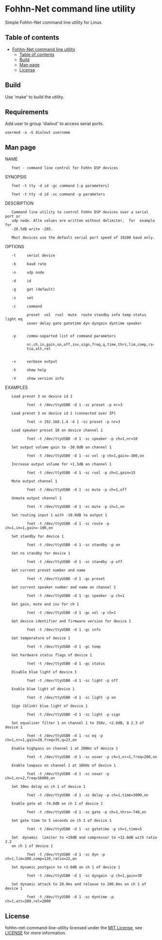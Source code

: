 # Fohhn-Net command line utility

Simple Fohhn-Net command line utility for Linux.

## Table of contents
- [Fohhn-Net command line utility](#fohhn-net-command-line-utility)
  - [Table of contents](#table-of-contents)
  - [Build](#build)
  - [Man page](#man-page)
  - [License](#license)

## Build
Use 'make' to build the utility.

## Requirements
Add user to group 'dialout' to access serial ports.
```shell 
usermod -a -G dialout username
```

## Man page

NAME
       
       fnet - command line control for Fohhn DSP devices

SYNOPSIS

       fnet -t tty -d id -gc command [-p parameters]

       fnet -t tty -d id -sc command -p parameters

DESCRIPTION

       Command line utility to control Fohhn DSP devices over a serial port or
       udp node. Alle values are written without delimiter,  for  example  for
       -20.5dB write -205.

       Most devices use the default serial port speed of 19200 baud only.

OPTIONS

       -t     serial device

       -b     baud rate

       -n     udp node

       -d     id

       -g     get (default)

       -s     set

       -c     command

              preset  vol  rvol  mute  route standby info temp status light eq
              xover delay gate gatetime dyn dyngain dyntime speaker


       -p     comma-separted list of command parameters

              nr,ch,in,gain,on,off,inv,sign,freq,q,time,thrs,lim,comp,ra-
              tio,att,rel


       -v     verbose output

       -h     show help

       -V     show version info

EXAMPLES

       Load preset 3 on device id 1

              fnet -t /dev/ttyUSB0 -d 1 -sc preset -p nr=3
			  
	   Load preset 3 on device id 1 (connected over IP)

              fnet -n 192.168.1.4 -d 1 -sc preset -p nr=3

       Load speaker preset 10 on device channel 1

              fnet -t /dev/ttyUSB0 -d 1 -sc speaker -p ch=1,nr=10

       Set output volume gain to -30.0dB on channel 1

              fnet -t /dev/ttyUSB0 -d 1 -sc vol -p ch=1,gain=-300,on

       Increase output volume for +1.5dB on channel 1

              fnet -t /dev/ttyUSB0 -d 1 -sc rvol -p ch=1,gain=15

       Mute output channel 1

              fnet -t /dev/ttyUSB0 -d 1 -sc mute -p ch=1,off

       Unmute output channel 1

              fnet -t /dev/ttyUSB0 -d 1 -sc mute -p ch=1,on

       Set routing input 1 with -10.0dB to output 1

              fnet -t /dev/ttyUSB0 -d 1 -sc route -p ch=1,in=1,gain=-100,on

       Set standby for device 1

              fnet -t /dev/ttyUSB0 -d 1 -sc standby -p on

       Set no standby for device 1

              fnet -t /dev/ttyUSB0 -d 1 -sc standby -p off

       Get current preset number and name

              fnet -t /dev/ttyUSB0 -d 1 -gc preset

       Get current speaker number and name on channel 1

              fnet -t /dev/ttyUSB0 -d 1 -gc speaker -p ch=1

       Get gain, mute and inv for ch 1

              fnet -t /dev/ttyUSB0 -d 1 -gc vol -p ch=1

       Get device identifier and firmware version for device 1

              fnet -t /dev/ttyUSB0 -d 1 -gc info

       Get temperature of device 1

              fnet -t /dev/ttyUSB0 -d 1 -gc temp

       Get hardware status flags of device 1

              fnet -t /dev/ttyUSB0 -d 1 -gc status

       Disable blue light of device 1

              fnet -t /dev/ttyUSB0 -d 1 -sc light -p off

       Enable blue light of device 1

              fnet -t /dev/ttyUSB0 -d 1 -sc light -p on

       Sign (blink) blue light of device 1

              fnet -t /dev/ttyUSB0 -d 1 -sc light -p sign

       Set equalizer filter 1 on channel 1 to 35Hz, +2.0dB, Q 2.3 of device 1

              fnet -t /dev/ttyUSB0 -d 1 -sc eq -p ch=1,nr=1,gain=20,freq=35,q=23,on

       Enable highpass on channel 1 at 200Hz of device 1

              fnet -t /dev/ttyUSB0 -d 1 -sc xover -p ch=1,nr=1,freq=200,on

       Enable lowpass on channel 1 at 16kHz of device 1

              fnet -t /dev/ttyUSB0 -d 1 -sc xover -p ch=1,nr=2,freq=16000,on

       Set 30ms delay on ch 1 of device 1

              fnet -t /dev/ttyUSB0 -d 1 -sc delay -p ch=1,time=3000,on

       Enable gate at -74.0dB on ch 1 of device 1

              fnet -t /dev/ttyUSB0 -d 1 -sc gate -p ch=1,thrs=-740,on

       Set gate time to 5 seconds on ch 1 of device 1

              fnet -t /dev/ttyUSB0 -d 1 -sc gatetime -p ch=1,time=5

       Set  dynamic  limiter to +20dB and compressor to +12.0dB with ratio 2.2
       on ch 1 of device 1

              fnet -t /dev/ttyUSB0 -d 1 -sc dyn -p ch=1,lim=200,comp=120,ratio=22,on

       Set dynamic postgain to +3.0dB on ch 1 of device 1

              fnet -t /dev/ttyUSB0 -d 1 -sc dyngain -p ch=1,gain=30

       Set dynamic attack to 20.0ms and release to 200.0ms on ch 1 of device 1

              fnet -t /dev/ttyUSB0 -d 1 -sc dyntime -p ch=1,att=200,rel=2000


## License
fohhn-net-command-line-utility licensed under the [MIT License](https://opensource.org/licenses/MIT), see [LICENSE](LICENSE) for more information.
